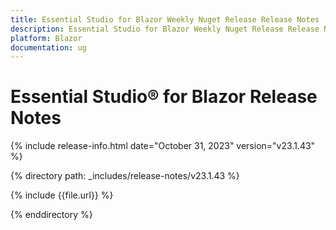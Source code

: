 ```yaml
---
title: Essential Studio for Blazor Weekly Nuget Release Release Notes  
description: Essential Studio for Blazor Weekly Nuget Release Release Notes 
platform: Blazor
documentation: ug
---
```


# Essential Studio&reg; for  Blazor  Release Notes  

{% include release-info.html date="October 31, 2023" version="v23.1.43" %} 

{% directory path: _includes/release-notes/v23.1.43 %}

{% include {{file.url}} %}

{% enddirectory %}

